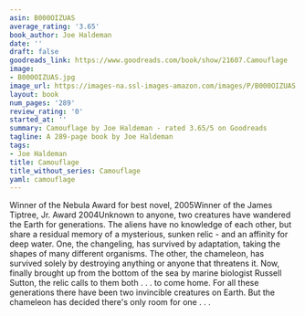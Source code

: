 ```yaml
---
asin: B000OIZUAS
average_rating: '3.65'
book_author: Joe Haldeman
date: ''
draft: false
goodreads_link: https://www.goodreads.com/book/show/21607.Camouflage
image:
- B000OIZUAS.jpg
image_url: https://images-na.ssl-images-amazon.com/images/P/B000OIZUAS.01._SCLZZZZZZZ.jpg
layout: book
num_pages: '289'
review_rating: '0'
started_at: ''
summary: Camouflage by Joe Haldeman - rated 3.65/5 on Goodreads
tagline: A 289-page book by Joe Haldeman
tags:
- Joe Haldeman
title: Camouflage
title_without_series: Camouflage
yaml: camouflage
---
```


Winner of the Nebula Award for best novel, 2005Winner of the James Tiptree, Jr. Award 2004Unknown to anyone, two creatures have wandered the Earth for generations. The aliens have no knowledge of each other, but share a residual memory of a mysterious, sunken relic - and an affinity for deep water. One, the changeling, has survived by adaptation, taking the shapes of many different organisms. The other, the chameleon, has survived solely by destroying anything or anyone that threatens it. Now, finally brought up from the bottom of the sea by marine biologist Russell Sutton, the relic calls to them both . . . to come home. For all these generations there have been two invincible creatures on Earth. But the chameleon has decided there's only room for one . . .
